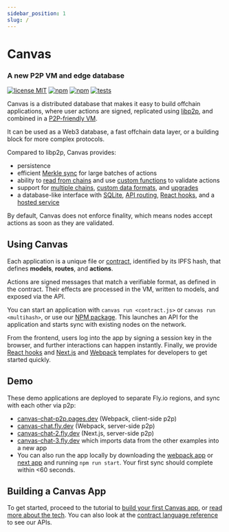 ```yaml
---
sidebar_position: 1
slug: /
---
```


# Canvas

### A new P2P VM and edge database

[![license MIT](https://img.shields.io/badge/License-MIT-brightgreen.svg)](https://opensource.org/licenses/MIT) [![npm](https://img.shields.io/npm/v/@canvas-js/core?color=33cd56&logo=npm)](https://www.npmjs.com/package/@canvas-js/core) [![npm](https://img.shields.io/github/last-commit/canvasxyz/canvas?color=33cd56&logo=github)](https://github.com/canvasxyz/canvas/tree/main/packages/core) [![tests](https://github.com/canvasxyz/canvas/actions/workflows/ci.yml/badge.svg)](https://github.com/canvasxyz/canvas/actions/workflows/ci.yml)

Canvas is a distributed database that makes it easy to build offchain
applications, where user actions are signed, replicated using
[libp2p](https://libp2p.io/), and combined in a [P2P-friendly
VM](./docs/api).

It can be used as a Web3 database, a fast offchain data layer, or a
building block for more complex protocols.

Compared to libp2p, Canvas provides:

* persistence
* efficient [Merkle sync](https://github.com/canvasxyz/okra#readme) for large batches of actions
* ability to [read from chains](./docs/api#contracts) and use [custom functions](./docs/api#actions) to validate actions
* support for [multiple chains](./docs/formats#chain-implementations), [custom data formats](./docs/custom), and [upgrades](./docs/api#sources)
* a database-like interface with [SQLite](./docs/api#models), [API routing](./docs/api#routes), [React hooks](./docs/canvas/packages/hooks), and a [hosted service](./docs/tutorial/canvas-hub)

By default, Canvas does not enforce finality, which means nodes
accept actions as soon as they are validated.


## Using Canvas

Each application is a unique file or
[contract](./docs/tutorial/writing-a-canvas-contract), identified by its
IPFS hash, that defines **models**, **routes**, and **actions**.

Actions are signed messages that match a verifiable format, as
defined in the contract. Their effects are processed in the VM,
written to models, and exposed via the API.

You can start an application with `canvas run <contract.js>` or
`canvas run <multihash>`, or use our [NPM
package](./docs/canvas/packages/core). This launches an API for the
application and starts sync with existing nodes on the network.

From the frontend, users log into the app by signing a session key in
the browser, and further interactions can happen instantly. Finally,
we provide [React
hooks](https://www.npmjs.com/package/@canvas-js/hooks) and
[Next.js](https://github.com/canvasxyz/canvas/tree/main/examples/chat-next)
and
[Webpack](https://github.com/canvasxyz/canvas/tree/main/examples/chat-webpack)
templates for developers to get started quickly.


## Demo

These demo applications are deployed to separate Fly.io regions, and
sync with each other via p2p:

* [canvas-chat-p2p.pages.dev](https://canvas-chat-p2p.pages.dev) (Webpack, client-side p2p)
* [canvas-chat.fly.dev](https://canvas-chat.fly.dev/index.html) (Webpack, server-side p2p)
* [canvas-chat-2.fly.dev](https://canvas-chat-2.fly.dev) (Next.js, server-side p2p)
* [canvas-chat-3.fly.dev](https://canvas-chat-3.fly.dev) which imports data from the other examples into a new app
* You can also run the app locally by downloading the
  [webpack app](https://github.com/canvasxyz/canvas/tree/main/examples/chat-webpack)
  or [next app](https://github.com/canvasxyz/canvas/tree/main/examples/chat-next)
  and running `npm run start`. Your first sync should complete within <60 seconds.


## Building a Canvas App

To get started, proceed to the tutorial to [build your first Canvas
app](./docs/tutorial/writing-a-canvas-contract), or [read more about
the tech](./docs/architecture). You can also look at the
[contract language reference](./docs/api) to see our APIs.
